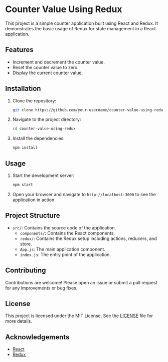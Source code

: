 # Counter Value Using Redux

This project is a simple counter application built using React and Redux. It demonstrates the basic usage of Redux for state management in a React application.

## Features

- Increment and decrement the counter value.
- Reset the counter value to zero.
- Display the current counter value.

## Installation

1. Clone the repository:

   ```bash
   git clone https://github.com/your-username/counter-value-using-redux.git
   ```

2. Navigate to the project directory:

   ```bash
   cd counter-value-using-redux
   ```

3. Install the dependencies:

   ```bash
   npm install
   ```

## Usage

1. Start the development server:

   ```bash
   npm start
   ```

2. Open your browser and navigate to `http://localhost:3000` to see the application in action.

## Project Structure

- `src/`: Contains the source code of the application.
  - `components/`: Contains the React components.
  - `redux/`: Contains the Redux setup including actions, reducers, and store.
  - `App.js`: The main application component.
  - `index.js`: The entry point of the application.

## Contributing

Contributions are welcome! Please open an issue or submit a pull request for any improvements or bug fixes.

## License

This project is licensed under the MIT License. See the [LICENSE](LICENSE) file for more details.

## Acknowledgements

- [React](https://reactjs.org/)
- [Redux](https://redux.js.org/)
